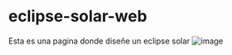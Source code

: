 # eclipse-solar-web
Esta es una pagina donde diseñe un eclipse solar
![image](https://github.com/nieldro/eclipse-solar-web/assets/129008468/777faddf-7fad-48f1-883f-a8db0b730a08)
